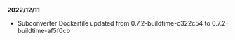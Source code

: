 **2022/12/11**
 * Subconverter Dockerfile updated from 0.7.2-buildtime-c322c54 to 0.7.2-buildtime-af5f0cb
